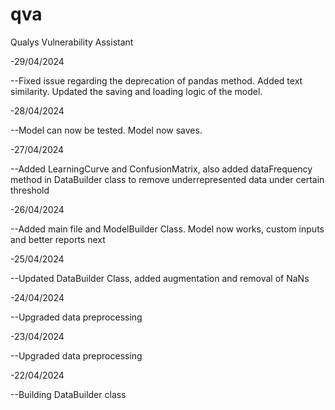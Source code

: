 # qva
Qualys Vulnerability Assistant

-29/04/2024

--Fixed issue regarding the deprecation of pandas method. Added text similarity. Updated the saving and loading logic of the model.

-28/04/2024

--Model can now be tested. Model now saves.

-27/04/2024

--Added LearningCurve and ConfusionMatrix, also added dataFrequency method in DataBuilder class to remove underrepresented data under certain threshold

-26/04/2024

--Added main file and ModelBuilder Class. Model now works, custom inputs and better reports next

-25/04/2024

--Updated DataBuilder Class, added augmentation and removal of NaNs

-24/04/2024

--Upgraded data preprocessing

-23/04/2024

--Upgraded data preprocessing

-22/04/2024

--Building DataBuilder class
